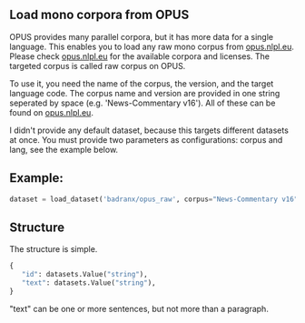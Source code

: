 ## Load mono corpora from OPUS

OPUS provides many parallel corpora, but it has more data for a single language. This enables you to load any raw mono corpus from [opus.nlpl.eu](https://opus.nlpl.eu/). Please check [opus.nlpl.eu](https://opus.nlpl.eu/) for the available corpora and licenses. The targeted corpus is called raw corpus on OPUS.

To use it, you need the name of the corpus, the version, and the target language code. The corpus name and version are provided in one string seperated by space (e.g. 'News-Commentary v16'). All of these can be found on [opus.nlpl.eu](https://opus.nlpl.eu/).

I didn't provide any default dataset, because this targets different datasets at once. You must provide two parameters as configurations: corpus and lang, see the example below.

## Example:
```python
dataset = load_dataset('badranx/opus_raw', corpus="News-Commentary v16", lang="de")
```
## Structure
The structure is simple.
```python
{
   "id": datasets.Value("string"),
   "text": datasets.Value("string"),
}
```

"text" can be one or more sentences, but not more than a paragraph.